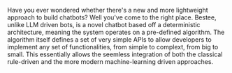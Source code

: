 Have you ever wondered whether there's a new and more lightweight approach to build chatbots? Well you've come to the right place. 
Bestee, unlike LLM driven bots, is a novel chatbot based off a deterministic architecture, meaning the system operates on a pre-defined algorithm. The algorithm itself defines a set of very simple APIs to allow developers to implement any set of functionalities, from simple to complext, from big to small. This essentially allows the seemless integration of both the classical rule-driven and the more modern machine-learning driven approaches.
